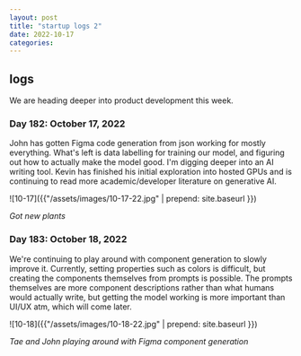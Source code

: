```yaml
---
layout: post
title: "startup logs 2"
date: 2022-10-17
categories:
---
```

## logs
We are heading deeper into product development this week.

### Day 182: October 17, 2022
John has gotten Figma code generation from json working for mostly everything. What's left is data labelling for training our model, and figuring out how to actually make the model good. I'm digging deeper into an AI writing tool. Kevin has finished his initial exploration into hosted GPUs and is continuing to read more academic/developer literature on generative AI.

![10-17]({{"/assets/images/10-17-22.jpg" | prepend: site.baseurl }})

*Got new plants*

### Day 183: October 18, 2022
We're continuing to play around with component generation to slowly improve it. Currently, setting properties such as colors is difficult, but creating the components themselves from prompts is possible. The prompts themselves are more component descriptions rather than what humans would actually write, but getting the model working is more important than UI/UX atm, which will come later.

![10-18]({{"/assets/images/10-18-22.jpg" | prepend: site.baseurl }})

*Tae and John playing around with Figma component generation*